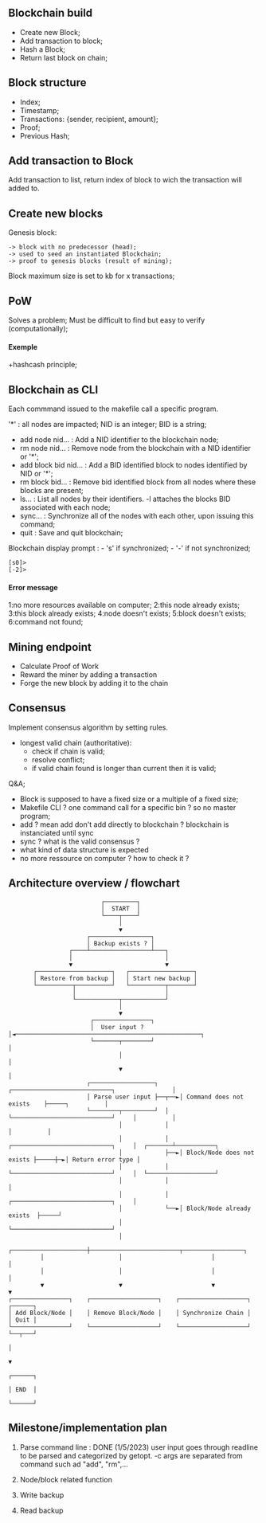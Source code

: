 ## Blockchain build
- Create new Block;
- Add transaction to block;
- Hash a Block;
- Return last block on chain;

 ## Block structure

- Index;
- Timestamp;
- Transactions: {sender, recipient, amount};
- Proof;
- Previous Hash;

## Add transaction to Block

Add transaction to list, return index of block to wich the transaction will added to.

## Create new blocks

Genesis block:

    -> block with no predecessor (head);
    -> used to seed an instantiated Blockchain;
    -> proof to genesis blocks (result of mining);

Block maximum size is set to kb for x transactions;


## PoW

Solves a problem;
Must be difficult to find but easy to verify (computationally);

#### Exemple

+hashcash principle;


## Blockchain as CLI


Each commmand issued to the makefile call a specific program.

 '*' : all nodes are impacted;
 NID is an integer;
 BID is a string;

 - add node nid... :       Add a NID identifier to the blockchain node;
 - rm node nid...  :       Remove node from the blockchain with a NID identifier or '*';
 - add block bid nid... :  Add a BID identified block to nodes identified by NID or '*';
 - rm block bid... :       Remove bid identified block from all nodes where these blocks are present;
 - ls... :                 List all nodes by their identifiers. -l attaches the blocks BID associated with each node;
 - sync... :               Synchronize all of the nodes with each other, upon issuing this command;
 - quit :                  Save and quit blockchain;

Blockchain display prompt :
    - 's' if synchronized;
    - '-' if not synchronized;

```
[s0]>
[-2]>
```
#### Error message

1:no more resources available on computer;
2:this node already exists;
3:this block already exists;
4:node doesn't exists;
5:block doesn't exists;
6:command not found;


## Mining endpoint

- Calculate Proof of Work
- Reward the miner by adding a transaction
- Forge the new block by adding it to the chain


## Consensus

Implement consensus algorithm by setting rules.
- longest valid chain (authoritative):
    - check if chain is valid;
    - resolve conflict;
    - if valid chain found is longer than current then it is valid;

Q&A;

- Block is supposed to have a fixed size or a multiple of a fixed size;
- Makefile CLI ? one command call for a specific bin ? so no master program;
- add ? mean add don't add directly to blockchain ? blockchain is instanciated until sync 
- sync ? what is the valid consensus ? 
- what kind of data structure is expected   
- no more ressource on computer ? how to check it ? 


## Architecture overview / flowchart

```
                          ┌─────────┐
                          │  START  │
                          └────┬────┘
                               │
                               ▼
                      ┌─────────────────┐
                      │ Backup exists ? │
                 ┌────┴─────────────────┴───┐
                 │                          │
                 ▼                          ▼
       ┌─────────────────────┐   ┌──────────────────┐
       │ Restore from backup │   │ Start new backup │
       └──────────┬──────────┘   └──────────┬───────┘
                  │                         │
                  └────────────┬────────────┘
                               │
                               ▼
                       ┌────────────────┐
                       │  User input ?  │◄────────────────────────────────────────────────────┐
                       └───────┬────────┘                                                     │
                               │                                                              │
                               ▼                                                              │
                      ┌──────────────────┐      ┌────────────────────────────┐                │
                      │ Parse user input ├──┬──►│ Command does not exists    ├─────┐          │
                      └────────┬─────────┘  │   └────────────────────────────┘     │          │
                               │            │                                      │          │
                               │            │   ┌────────────────────────────┐     │  ┌───────┴───────────┐
                               │            ├──►│ Block/Node does not exists ├─────┼─►│ Return error type │
                               │            │   └────────────────────────────┘     │  └───────────────────┘
                               │            │                                      │
                               │            │   ┌────────────────────────────┐     │
                               │            └──►│ Block/Node already exists  ├─────┘
                               │                └────────────────────────────┘
                               │
         ┌─────────────────────┼─────────────────────────┬─────────────────┐
         │                     │                         │                 │
         │                     │                         │                 │
         ▼                     ▼                         ▼                 ▼
┌────────────────┐    ┌───────────────────┐    ┌───────────────────┐    ┌──────┐
│ Add Block/Node │    │ Remove Block/Node │    │ Synchronize Chain │    │ Quit │
└────────────────┘    └───────────────────┘    └───────────────────┘    └──┬───┘
                                                                           │
                                                                           ▼
                                                                        ┌──────┐
                                                                        │ END  │
                                                                        └──────┘
```

## Milestone/implementation plan

1. Parse command line : DONE (1/5/2023)
    user input goes through readline to be parsed and categorized by getopt. 
    -c args are separated from command such ad "add", "rm",...
2. Node/block related function
    
3. Write backup
4. Read backup